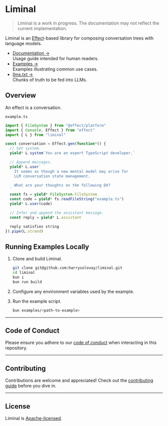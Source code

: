 # Liminal

> Liminal is a work in progress. The documentation may not reflect the current
> implementation.

Liminal is an [Effect](https://effect.website/)-based library for composing
conversation trees with language models.

- [Documentation &rarr;](https://liminal.land)<br />Usage guide intended for
  human readers.
- [Examples &rarr;](https://github.com/harrysolovay/liminal/tree/main/examples)<br />Examples
  illustrating common use cases.
- [llms.txt &rarr;](https://liminal.land/llms-full.txt)<br />Chunks of truth to
  be fed into LLMs.

## Overview

An effect is a conversation.

`example.ts`

```ts
import { FileSystem } from "@effect/platform"
import { Console, Effect } from "effect"
import { L } from "liminal"

const conversation = Effect.gen(function*() {
  // Set system.
  yield* L.system`You are an expert TypeScript developer.`

  // Append messages.
  yield* L.user`
    It seems as though a new mental model may arise for
    LLM conversation state management.

    What are your thoughts on the following DX?
  `
  const fs = yield* FileSystem.FileSystem
  const code = yield* fs.readFileString("example.ts")
  yield* L.user(code)

  // Infer and append the assistant message.
  const reply = yield* L.assistant

  reply satisfies string
}).pipe(L.strand)
```

## Running Examples Locally

1. Clone and build Liminal.

   ```sh
   git clone git@github.com:harrysolovay/liminal.git
   cd liminal
   bun i
   bun run build
   ```

2. Configure any environment variables used by the example.

3. Run the example script.

   ```sh
   bun examples/<path-to-example>
   ```

---

## **Code of Conduct**

Please ensure you adhere to our [code of conduct](CODE_OF_CONDUCT.md) when
interacting in this repository.

---

## **Contributing**

Contributions are welcome and appreciated! Check out the
[contributing guide](CONTRIBUTING.md) before you dive in.

---

## **License**

Liminal is [Apache-licensed](LICENSE).
